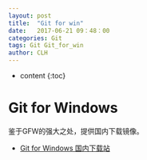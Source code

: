 ```yaml
---
layout: post
title:  "Git for win"
date:   2017-06-21 09：48：00
categories: Git
tags: Git Git_for_win
author: CLH
---
```


* content
{:toc}

# Git for Windows #
鉴于GFW的强大之处，提供国内下载镜像。

- [Git for Windows 国内下载站](https://github.com/waylau/git-for-win)